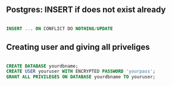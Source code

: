 ## Postgres: INSERT if does not exist already

``` sql

INSERT ... ON CONFLICT DO NOTHING/UPDATE

```

## Creating user and giving all priveliges

``` sql

CREATE DATABASE yourdbname;
CREATE USER youruser WITH ENCRYPTED PASSWORD 'yourpass';
GRANT ALL PRIVILEGES ON DATABASE yourdbname TO youruser;

```